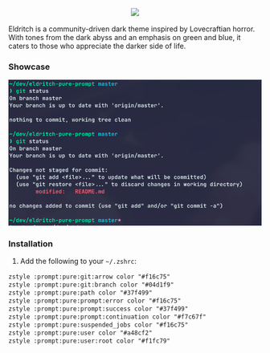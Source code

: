 <p align="center">
<img src="https://raw.github.com/eldritch-theme/eldritch/master/assets/logo/logo.png" width=100>
</p>
<p>
Eldritch is a community-driven dark theme inspired by Lovecraftian horror. With tones from the dark abyss and an emphasis on green and blue, it caters to those who appreciate the darker side of life.
</p>

### Showcase
<img src="screenshot.png" alt="Screenshot"/><br/>

### Installation
1. Add the following to your `~/.zshrc`:
```
zstyle :prompt:pure:git:arrow color "#f16c75"
zstyle :prompt:pure:git:branch color "#04d1f9"
zstyle :prompt:pure:path color "#37f499"
zstyle :prompt:pure:prompt:error color "#f16c75"
zstyle :prompt:pure:prompt:success color "#37f499"
zstyle :prompt:pure:prompt:continuation color "#f7c67f"
zstyle :prompt:pure:suspended_jobs color "#f16c75"
zstyle :prompt:pure:user color "#a48cf2"
zstyle :prompt:pure:user:root color "#f1fc79"
```

